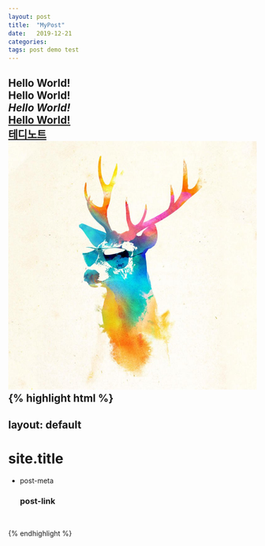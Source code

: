 ```yaml
---
layout: post
title:  "MyPost"
date:   2019-12-21
categories:
tags: post demo test
---
```

Hello World!
<br>
<b>Hello World!</b>
<br>
<i>Hello World!</i>
<br>
<u>Hello World!</u>
<br>
<b>[테디노트][tedinote]</b>
<br>
![sunny](/files/sunny_stag.jpg)
<br>
{% highlight html %}
---
layout: default
---
<div class="home">
  <h1 class="page-heading">site.title</h1>
  <ul class="post-list">
      <li>
        <span class="post-meta">post-meta</span>
        <h3><a class="post-link">post-link<a></h3>
        <br>
      </li>
  </ul>
</div>
{% endhighlight %}









[tedinote]: https://teddylee777.github.io/jekyll/Jekyll-%EC%82%AC%EC%9A%A9%EC%9D%84-%EC%9C%84%ED%95%9C-markdown-%EB%AC%B8%EB%B2%95

